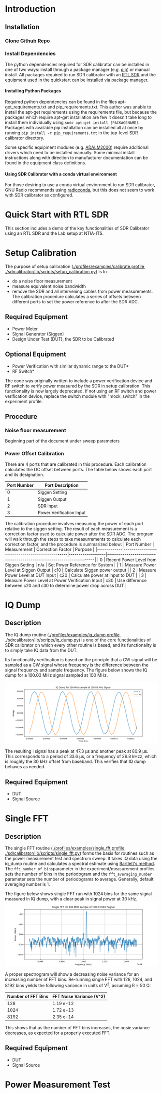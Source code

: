 # Introduction 

## Installation 
### Clone Github Repo

### Install Dependencies 
The python dependencies required for SDR calibrator can be installed in one of two ways: install through a package manager (e.g. [pip](https://pypi.org/project/pip/)) or manual install. All packages required to run SDR calibrator with an [RTL SDR](https://www.rtl-sdr.com/) and the equipment used in the quickstart can be installed via package manager. 

#### Installing Python Packages
Required python dependencies can be found in the files apt-get_requirements.txt and pip_requirements.txt. This author was unable to install the apt-get requirements using the requirements file, but because the packages which require apt-get installation are few it doesn't take long to install them individually using `sudo apt-get install [PACKAGENAME]`. Packages with available pip installation can be installed all at once by running `pip install -r pip_requirements.txt` in the top-level SDR calibrator directory. 

Some specific equipment modules (e.g. [ADALM2000](https://www.analog.com/en/design-center/evaluation-hardware-and-software/evaluation-boards-kits/adalm2000.html)) require additional drivers which need to be installed manually. Some minimal install instructions along with direction to manufacturer documentation can be found in the equipment class definitions. 

#### Using SDR Calibrator with a conda virtual environment 
For those desiring to use a conda virtual enviornment to run SDR calibrator, GNU Radio recommends using [radioconda](https://wiki.gnuradio.org/index.php/CondaInstall#Installation_using_radioconda_(recommended)), but this does not seem to work with SDR calibrator as configured. 

# Quick Start with RTL SDR 
This section includes a demo of the key functionalities of SDR Calibrator using an RTL SDR and the Lab setup at NTIA-ITS. 

# Setup Calibration 
The purpose of setup calibration ([./profiles/examples/calibrate.profile](./profiles/examples/calibrate.profile), [./sdrcalibrator/lib/scripts/setup_calibration.py](./sdrcalibrator/lib/scripts/setup_calibration.py)) is to 

- do a noise floor measurement 
- measure equivalent noise bandwidth
- remove the SDR and all intervening cables from power measurements. The calibration procedure calculates a series of offsets between different ports to set the power reference to after the SDR ADC. 

## Required Equipment 
- Power Meter 
- Signal Generator (Siggen)
- Design Under Test (DUT), the SDR to be Calibrated

## Optional Equipment
- Power Verification with similar dynamic range to the DUT*
- RF Switch*

The code was originally written to include a power verification device and RF switch to verify power measured by the SDR in setup calibration. This functionality is now largely deprecated. If not using an RF switch and power verification device, replace the switch module with "mock_switch" in the experiment profile. 

## Procedure

### Noise floor measurement 
Beginning part of the document under sweep parameters

### Power Offset Calibration

There are 4 ports that are calibrated in this procedure. Each calibration calculates the DC offset between ports. The table below shows each port and its designation. 

| Port Number | Port Description                |
|-------------|---------------------------------|
| 0           | Siggen Setting                  |
| 1           | Siggen Output                   |
| 2           | SDR Input                       |
| 3           | Power Verification Input        |

The calibration procedure involves measuring the power of each port relative to the siggen setting. The result of each measurement is a correction factor used to calculate power after the SDR ADC. The program will walk through the steps to take measurrements to calculate each correction factor, and the procedure is summarized below:
| Port Number | Measurement                                     | Correction Factor | Purpose                                                               |
|-------------|-------------------------------------------------|-------------------|-----------------------------------------------------------------------|
| 0           | Record Power Level from Siggen Setting          | n/a               | Set Power Reference for System                                        |
| 1           | Measure Power Level at Siggen Output            | c10               | Calculate Siggen power output                                         |
| 2           | Measure Power Level at DUT Input                | c20               | Calculate power at input to DUT                                       |
| 3           | Measure Power Level at Power Verification Input | c30               | Use difference between c20 and c30 to determine power drop across DUT |

# IQ Dump

## Description
The IQ dump routine ([./profiles/examples/iq_dump.profile](./profiles/examples/iq_dump.profile), [./sdrcalibrator/lib/scripts/iq_dump.py](./sdrcalibrator/lib/scripts/iq_dump.py)) 
is one of the core functionalities of SDR calibrator on which every other routine is based, and its functionality is to simply take IQ data from the DUT. 

Its functionality verification is based on the principle that a CW signal will be sampled as a CW signal whose frequency is the difference between the signal frequency and sample frequency. The figure below shows the IQ dump for a 100.03 MHz signal sampled at 100 MHz.

![CW Signal From IQ Dump](./img/sdrcal_intro/SDR_Cal_IQ_Dump_-40dBm_100MHz03Signal.png) 

The resulting I signal has a peak at 47.3 &mu;s and another peak at 80.9 &mu;s. This corresponds to a period of 33.6 &mu;s, or a frequency of 29.8 kHzz, which is roughly the 30 kHz offset from baseband. This verifies that IQ dump behaves as needed. 

## Required Equipment 
- DUT
- Signal Source 

# Single FFT
## Description
The single FFT routine ([./profiles/examples/single_fft.profile](./profiles/examples/single_fft.profile), [./sdrcalibrator/lib/scripts/single_fft.py](./sdrcalibrator/lib/scripts/single_fft.py)) forms the basis for routines such as the power measurement test and  spectrum sweep. It takes IQ data using the iq_dump routine and calculates a spectral estimate using [Bartlett's method](https://en.wikipedia.org/wiki/Bartlett%27s_method). The `fft_number_of_bins`parameter in the experiment/measurement profiles sets the number of bins in the periodogram and the `fft_averaging_number` parameter sets the number of periodograms to average. Generally, default averaging number is 1.

The figure below shows single FFT run with 1024 bins for the same signal measured in IQ dump, with a clear peak in signal power at 30 kHz. 
![Single FFT of 100.03 MHz Signal](./img/sdrcal_intro/SDR_Cal_Single_FFT_-40dBm_100MHz03Signal.png)

A proper spectrogram will show a decreasing noise variance for an increasing number of FFT bins. Re-running single FFT with 128, 1024, and 8192 bins yields the following variance in units of V<sup>2</sup>, assuming R = 50 &Omega;:

| Number of FFT Bins | FFT Noise Variance (V^2) |
|----------------|--------------------------|
| 128            | 1.19 e-12                |
| 1024           | 1.72 e-13                |
| 8192           | 2.35 e-14                |

This shows that as the number of FFT bins increases, the nosie variance decreases, as expected for a properly executed FFT. 

## Required Equipment 
- DUT
- Signal Source 

# Power Measurement Test